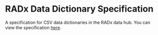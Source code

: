 # RADx Data Dictionary Specification

A specification for CSV data dictionaries in the RADx data hub.  You can view the specification [here](https://github.com/bmir-radx/radx-data-dictionary-specification/blob/main/radx-data-dictionary-specification.md).
